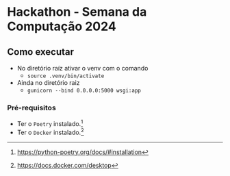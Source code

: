 # Hackathon - Semana da Computação 2024

## Como executar

- No diretório raíz ativar o venv com o comando
  - `source .venv/bin/activate`
- Ainda no diretório raiz
  - `gunicorn --bind 0.0.0.0:5000 wsgi:app`

### Pré-requisitos
- Ter o `Poetry` instalado.[^1]
- Ter o `Docker` instalado.[^2]

[^1]: https://python-poetry.org/docs/#installation
[^2]: https://docs.docker.com/desktop